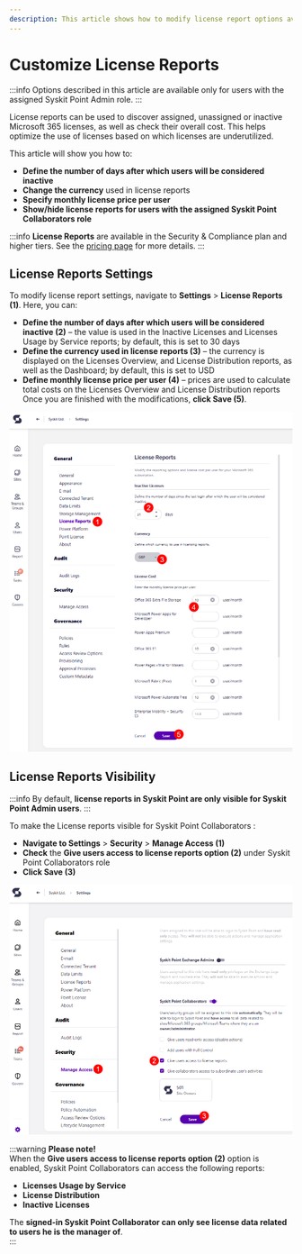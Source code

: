 ```yaml
---
description: This article shows how to modify license report options available in Syskit Point.
---
```


# Customize License Reports

:::info
Options described in this article are available only for users with the assigned Syskit Point Admin role. 
:::

License reports can be used to discover assigned, unassigned or inactive Microsoft 365 licenses, as well as check their overall cost. This helps optimize the use of licenses based on which licenses are underutilized. 


This article will show you how to:
* **Define the number of days after which users will be considered inactive**
* **Change the currency** used in license reports
* **Specify monthly license price per user**
* **Show/hide license reports for users with the assigned Syskit Point Collaborators role**

:::info
**License Reports** are available in the Security & Compliance plan and higher tiers. See the [pricing page](https://www.syskit.com/products/point/pricing/) for more details.
:::

## License Reports Settings

To modify license report settings, navigate to **Settings** &gt; **License Reports (1)**.
Here, you can:
* **Define the number of days after which users will be considered inactive (2)** – the value is used in the Inactive Licenses and Licenses Usage by Service reports; by default, this is set to 30 days
* **Define the currency used in license reports (3)** – the currency is displayed on the Licenses Overview, and License Distribution reports, as well as the Dashboard; by default, this is set to USD
* **Define monthly license price per user (4)** – prices are used to calculate total costs on the Licenses Overview and License Distribution reports
Once you are finished with the modifications, **click Save (5)**.

![License Reports Settings](../../static/img/customize-license-reports-settings.png)

## License Reports Visibility

:::info
By default, **license reports in Syskit Point are only visible for Syskit Point Admin users**. 
:::

To make the License reports visible for Syskit Point Collaborators : 
* **Navigate to Settings** > **Security** > **Manage Access (1)**
* **Check** the **Give users access to license reports option (2)** under Syskit Point Collaborators role 
* **Click Save (3)**

![License Reports Visibility](../../static/img/customize-license-reports-collaborators.png)

:::warning
**Please note!**  
When the **Give users access to license reports option (2)** option is enabled, Syskit Point Collaborators can access the following reports: 
* **Licenses Usage by Service**
* **License Distribution**
* **Inactive Licenses**

The **signed-in Syskit Point Collaborator can only see license data related to users he is the manager of**.   
:::